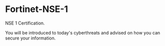 # Fortinet-NSE-1
NSE 1 Certification.

You will be introduced to today's cyberthreats and advised on how you can secure your information. 
